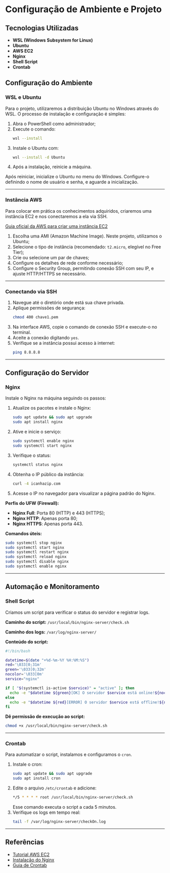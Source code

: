 # Configuração de Ambiente e Projeto

## Tecnologias Utilizadas

- **WSL (Windows Subsystem for Linux)**
- **Ubuntu**
- **AWS EC2**
- **Nginx**
- **Shell Script**
- **Crontab**

## Configuração do Ambiente

### WSL e Ubuntu

Para o projeto, utilizaremos a distribuição Ubuntu no Windows através do WSL. O processo de instalação e configuração é simples:

1. Abra o PowerShell como administrador;
2. Execute o comando:
   ```bash
   wsl --install
   ```
3. Instale o Ubuntu com:
   ```bash
   wsl --install -d Ubuntu
   ```
4. Após a instalação, reinicie a máquina.

Após reiniciar, inicialize o Ubuntu no menu do Windows. Configure-o definindo o nome de usuário e senha, e aguarde a inicialização.

---

### Instância AWS

Para colocar em prática os conhecimentos adquiridos, criaremos uma instância EC2 e nos conectaremos a ela via SSH.

[Guia oficial da AWS para criar uma instância EC2](https://docs.aws.amazon.com/pt_br/AWSEC2/latest/UserGuide/tutorial-launch-my-first-ec2-instance.html)

1. Escolha uma AMI (Amazon Machine Image). Neste projeto, utilizamos o Ubuntu;
2. Selecione o tipo de instância (recomendado: `t2.micro`, elegível no Free Tier);
3. Crie ou selecione um par de chaves;
4. Configure os detalhes de rede conforme necessário;
5. Configure o Security Group, permitindo conexão SSH com seu IP, e ajuste HTTP/HTTPS se necessário.

---

### Conectando via SSH

1. Navegue até o diretório onde está sua chave privada.
2. Aplique permissões de segurança:
   ```bash
   chmod 400 chave1.pem
   ```
3. Na interface AWS, copie o comando de conexão SSH e execute-o no terminal.
4. Aceite a conexão digitando `yes`.
5. Verifique se a instância possui acesso à internet:
   ```bash
   ping 8.8.8.8
   ```

---

## Configuração do Servidor

### Nginx

Instale o Nginx na máquina seguindo os passos:

1. Atualize os pacotes e instale o Nginx:
   ```bash
   sudo apt update && sudo apt upgrade
   sudo apt install nginx
   ```
2. Ative e inicie o serviço:
   ```bash
   sudo systemctl enable nginx
   sudo systemctl start nginx
   ```
3. Verifique o status:
   ```bash
   systemctl status nginx
   ```
4. Obtenha o IP público da instância:
   ```bash
   curl -4 icanhazip.com
   ```
5. Acesse o IP no navegador para visualizar a página padrão do Nginx.

**Perfis do UFW (Firewall):**

- **Nginx Full**: Porta 80 (HTTP) e 443 (HTTPS);
- **Nginx HTTP**: Apenas porta 80;
- **Nginx HTTPS**: Apenas porta 443.

**Comandos úteis:**

```bash
sudo systemctl stop nginx
sudo systemctl start nginx
sudo systemctl restart nginx
sudo systemctl reload nginx
sudo systemctl disable nginx
sudo systemctl enable nginx
```

---

## Automação e Monitoramento

### Shell Script

Criamos um script para verificar o status do servidor e registrar logs.

**Caminho do script:** `/usr/local/bin/nginx-server/check.sh`

**Caminho dos logs:** `/var/log/nginx-server/`

**Conteúdo do script:**

```bash
#!/bin/bash

datetime=$(date "+%d-%m-%Y %H:%M:%S")
red='\033[0;31m'
green='\033[0;32m'
nocolor='\033[0m'
service="nginx"

if [ "$(systemctl is-active $service)" = "active" ]; then
  echo -e "$datetime ${green}[OK] O servidor $service está online!${nocolor}" >> /var/log/nginx-server/checkOn.log
else
  echo -e "$datetime ${red}[ERROR] O servidor $service está offline!${nocolor}" >> /var/log/nginx-server/checkOff.log
fi
```

**Dê permissão de execução ao script:**

```bash
chmod +x /usr/local/bin/nginx-server/check.sh
```

---

### Crontab

Para automatizar o script, instalamos e configuramos o `cron`.

1. Instale o cron:
   ```bash
   sudo apt update && sudo apt upgrade
   sudo apt install cron
   ```
2. Edite o arquivo `/etc/crontab` e adicione:
   ```bash
   */5 * * * * root /usr/local/bin/nginx-server/check.sh
   ```
   Esse comando executa o script a cada 5 minutos.
3. Verifique os logs em tempo real:
   ```bash
   tail -f /var/log/nginx-server/checkOn.log
   ```

---

## Referências

- [Tutorial AWS EC2](https://docs.aws.amazon.com/pt_br/AWSEC2/latest/UserGuide/tutorial-launch-my-first-ec2-instance.html)
- [Instalação do Nginx](https://www.digitalocean.com/community/tutorials/how-to-install-nginx-on-ubuntu-20-04-pt)
- [Guia de Crontab](https://irias.com.br/blog/crontab-guia-pratico-agendamento-de-tarefas-no-linux/)
